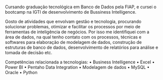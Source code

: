 ### 

Cursando graduação tecnológica em Banco de Dados pela FIAP, e cursei o bootcamp na IGTI de desenvolvimento de Bussiness Intelligence.

Gosto de atividades que envolvam gestão e tecnologia, procurando solucionar problemas, otimizar e facilitar os processos por meio de ferramentas de inteligência de negócios. Por isso me identifiquei com a área de dados, na qual tenho contato com os processos, técnicas e softwares para elaboração de modelagem de dados, construção de estruturas de banco de dados, desenvolvimento de relatórios para análise e tomada de decisão etc.

Competências relacionada a tecnologias:
• Business Intelligence
• Excel
• Power BI
• Pentaho Data Integration
• Modelagem de dados
• MySQL
• Oracle
• Python


<!--
**henrique819/henrique819** is a ✨ _special_ ✨ repository because its `README.md` (this file) appears on your GitHub profile.

Here are some ideas to get you started:

- 🔭 I’m currently working on ...
- 🌱 I’m currently learning ...
- 👯 I’m looking to collaborate on ...
- 🤔 I’m looking for help with ...
- 💬 Ask me about ...
- 📫 How to reach me: ...
- 😄 Pronouns: ...
- ⚡ Fun fact: ...
-->
